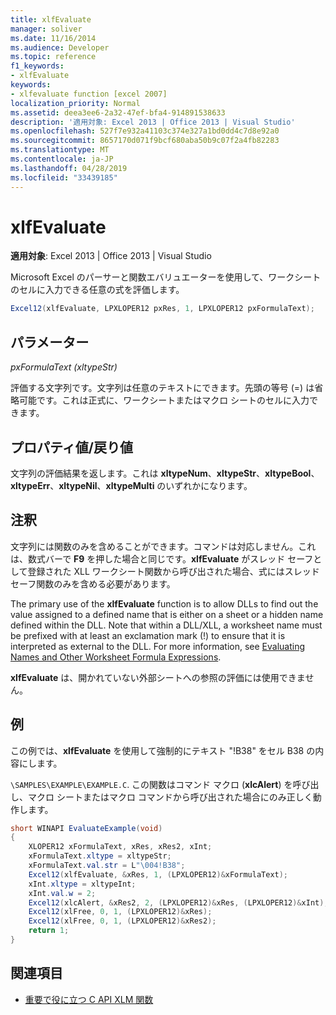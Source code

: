 ```yaml
---
title: xlfEvaluate
manager: soliver
ms.date: 11/16/2014
ms.audience: Developer
ms.topic: reference
f1_keywords:
- xlfEvaluate
keywords:
- xlfevaluate function [excel 2007]
localization_priority: Normal
ms.assetid: deea3ee6-2a32-47ef-bfa4-914891538633
description: '適用対象: Excel 2013 | Office 2013 | Visual Studio'
ms.openlocfilehash: 527f7e932a41103c374e327a1bd0dd4c7d8e92a0
ms.sourcegitcommit: 8657170d071f9bcf680aba50b9c07f2a4fb82283
ms.translationtype: MT
ms.contentlocale: ja-JP
ms.lasthandoff: 04/28/2019
ms.locfileid: "33439185"
---
```

# <a name="xlfevaluate"></a>xlfEvaluate

 **適用対象**: Excel 2013 | Office 2013 | Visual Studio 
  
Microsoft Excel のパーサーと関数エバリュエーターを使用して、ワークシートのセルに入力できる任意の式を評価します。
  
```cs
Excel12(xlfEvaluate, LPXLOPER12 pxRes, 1, LPXLOPER12 pxFormulaText);
```

## <a name="parameters"></a>パラメーター

 _pxFormulaText (xltypeStr)_
  
評価する文字列です。文字列は任意のテキストにできます。先頭の等号 (=) は省略可能です。これは正式に、ワークシートまたはマクロ シートのセルに入力できます。
  
## <a name="property-valuereturn-value"></a>プロパティ値/戻り値

文字列の評価結果を返します。これは **xltypeNum**、**xltypeStr**、**xltypeBool**、**xltypeErr**、**xltypeNil**、**xltypeMulti** のいずれかになります。
  
## <a name="remarks"></a>注釈

文字列には関数のみを含めることができます。コマンドは対応しません。これは、数式バーで **F9** を押した場合と同じです。**xlfEvaluate** がスレッド セーフとして登録された XLL ワークシート関数から呼び出された場合、式にはスレッドセーフ関数のみを含める必要があります。 
  
The primary use of the **xlfEvaluate** function is to allow DLLs to find out the value assigned to a defined name that is either on a sheet or a hidden name defined within the DLL. Note that within a DLL/XLL, a worksheet name must be prefixed with at least an exclamation mark (!) to ensure that it is interpreted as external to the DLL. For more information, see [Evaluating Names and Other Worksheet Formula Expressions](evaluating-names-and-other-worksheet-formula-expressions.md).
  
 **xlfEvaluate** は、開かれていない外部シートへの参照の評価には使用できません。 
  
## <a name="example"></a>例

この例では、**xlfEvaluate** を使用して強制的にテキスト "!B38" をセル B38 の内容にします。 
  
 `\SAMPLES\EXAMPLE\EXAMPLE.C`. この関数はコマンド マクロ (**xlcAlert**) を呼び出し、マクロ シートまたはマクロ コマンドから呼び出された場合にのみ正しく動作します。
  
```cs
short WINAPI EvaluateExample(void)
{
    XLOPER12 xFormulaText, xRes, xRes2, xInt;
    xFormulaText.xltype = xltypeStr;
    xFormulaText.val.str = L"\004!B38";
    Excel12(xlfEvaluate, &xRes, 1, (LPXLOPER12)&xFormulaText);
    xInt.xltype = xltypeInt;
    xInt.val.w = 2;
    Excel12(xlcAlert, &xRes2, 2, (LPXLOPER12)&xRes, (LPXLOPER12)&xInt);
    Excel12(xlFree, 0, 1, (LPXLOPER12)&xRes);
    Excel12(xlFree, 0, 1, (LPXLOPER12)&xRes2);
    return 1;
}
```

## <a name="see-also"></a>関連項目

- [重要で役に立つ C API XLM 関数](essential-and-useful-c-api-xlm-functions.md)

